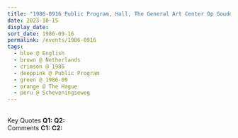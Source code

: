 ```yaml
---
title: "1986-0916 Public Program, Hall, The General Art Center Op Gouden Wieken (demolished in 1992), Scheveningseweg 237, The Hague, Netherlands"
date: 2023-10-15
display_date: 
sort_date: 1986-09-16
permalink: /events/1986-0916
tags:
  - blue @ English
  - brown @ Netherlands
  - crimson @ 1986
  - deeppink @ Public Program
  - green @ 1986-09
  - orange @ The Hague
  - peru @ Scheveningseweg
---
```


<br>

<wave-list>
  <list-title color="DarkSeaGreen" width="55">Key Quotes</list-title>
  <list-item color="BlanchedAlmond" width="280"><b>Q1:</b> <i></i></list-item>
  <list-item color="Lavender" width="280"><b>Q2:</b> <i></i></list-item>
</wave-list>

<br>

<wave-list>
  <list-title color="DarkSeaGreen" width="55">Comments</list-title>
  <list-item color="BlanchedAlmond" width="280"><b>C1:</b> <i></i></list-item>
  <list-item color="Lavender" width="280"><b>C2:</b> <i></i></list-item>
</wave-list>
